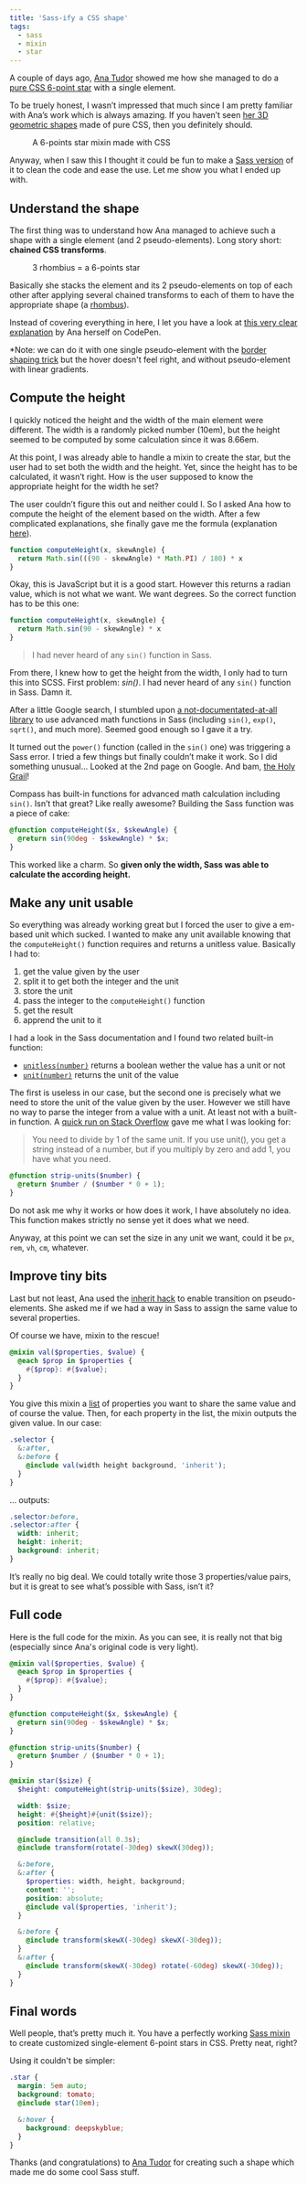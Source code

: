 ```yaml
---
title: 'Sass-ify a CSS shape'
tags:
  - sass
  - mixin
  - star
---
```


A couple of days ago, [Ana Tudor](https://twitter.com/thebabydino) showed me how she managed to do a [pure CSS 6-point star](https://codepen.io/thebabydino/pen/DmklE) with a single element.

To be truely honest, I wasn’t impressed that much since I am pretty familiar with Ana’s work which is always amazing. If you haven’t seen [her 3D geometric shapes](https://stackoverflow.com/users/1397351/ana) made of pure CSS, then you definitely should.

<figure class="figure">
<img alt="" src="/assets/images/sass-mixin-star/css-star.png">
<figcaption>A 6-points star mixin made with CSS</figcaption>
</figure>

Anyway, when I saw this I thought it could be fun to make a [Sass version](https://codepen.io/HugoGiraudel/pen/LkoGE) of it to clean the code and ease the use. Let me show you what I ended up with.

## Understand the shape

The first thing was to understand how Ana managed to achieve such a shape with a single element (and 2 pseudo-elements). Long story short: **chained CSS transforms**.

<figure class="figure">
<img src="/assets/images/sass-mixin-star/rhombius.png" alt="">
<figcaption>3 rhombius = a 6-points star</figcaption>
</figure>

Basically she stacks the element and its 2 pseudo-elements on top of each other after applying several chained transforms to each of them to have the appropriate shape (a [rhombus](https://www.mathopenref.com/rhombus.html)).

Instead of covering everything in here, I let you have a look at [this very clear explanation](https://codepen.io/thebabydino/full/ca5fdb3582a6a27e4d3988d6d90952cb) by Ana herself on CodePen.

\*Note: we can do it with one single pseudo-element with the [border shaping trick](https://davidwalsh.name/css-triangles) but the hover doesn't feel right, and without pseudo-element with linear gradients.

## Compute the height

I quickly noticed the height and the width of the main element were different. The width is a randomly picked number (10em), but the height seemed to be computed by some calculation since it was 8.66em.

At this point, I was already able to handle a mixin to create the star, but the user had to set both the width and the height. Yet, since the height has to be calculated, it wasn’t right. How is the user supposed to know the appropriate height for the width he set?

The user couldn’t figure this out and neither could I. So I asked Ana how to compute the height of the element based on the width. After a few complicated explanations, she finally gave me the formula (explanation [here](https://codepen.io/thebabydino/full/ca5fdb3582a6a27e4d3988d6d90952cb)).

```javascript
function computeHeight(x, skewAngle) {
  return Math.sin(((90 - skewAngle) * Math.PI) / 180) * x
}
```

Okay, this is JavaScript but it is a good start. However this returns a radian value, which is not what we want. We want degrees. So the correct function has to be this one:

```javascript
function computeHeight(x, skewAngle) {
  return Math.sin(90 - skewAngle) * x
}
```

> I had never heard of any `sin()` function in Sass.

From there, I knew how to get the height from the width, I only had to turn this into SCSS. First problem: <em>sin()</em>. I had never heard of any `sin()` function in Sass. Damn it.

After a little Google search, I stumbled upon [a not-documentated-at-all library](https://github.com/adambom/Sass-Math/blob/master/math.scss) to use advanced math functions in Sass (including `sin()`, `exp()`, `sqrt()`, and much more). Seemed good enough so I gave it a try.

It turned out the `power()` function (called in the `sin()` one) was triggering a Sass error. I tried a few things but finally couldn’t make it work. So I did something unusual... Looked at the 2nd page on Google. And bam, [the Holy Grail](https://compass-style.org/reference/compass/helpers/math/)!

Compass has built-in functions for advanced math calculation including `sin()`. Isn’t that great? Like really awesome? Building the Sass function was a piece of cake:

```scss
@function computeHeight($x, $skewAngle) {
  @return sin(90deg - $skewAngle) * $x;
}
```

This worked like a charm. So **given only the width, Sass was able to calculate the according height.**

## Make any unit usable

So everything was already working great but I forced the user to give a em-based unit which sucked. I wanted to make any unit available knowing that the `computeHeight()` function requires and returns a unitless value. Basically I had to:

1. get the value given by the user
1. split it to get both the integer and the unit
1. store the unit
1. pass the integer to the `computeHeight()` function
1. get the result
1. apprend the unit to it

I had a look in the Sass documentation and I found two related built-in function:

- [`unitless(number)`](https://sass-lang.com/docs/yardoc/Sass/Script/Functions.html#unitless-instance_method) returns a boolean wether the value has a unit or not
- [`unit(number)`](https://sass-lang.com/docs/yardoc/Sass/Script/Functions.html#unit-instance_method) returns the unit of the value

The first is useless in our case, but the second one is precisely what we need to store the unit of the value given by the user. However we still have no way to parse the integer from a value with a unit. At least not with a built-in function. A [quick run on Stack Overflow](https://stackoverflow.com/a/12335841) gave me what I was looking for:

> You need to divide by 1 of the same unit. If you use unit(), you get a string instead of a number, but if you multiply by zero and add 1, you have what you need.

```scss
@function strip-units($number) {
  @return $number / ($number * 0 + 1);
}
```

Do not ask me why it works or how does it work, I have absolutely no idea. This function makes strictly no sense yet it does what we need.

Anyway, at this point we can set the size in any unit we want, could it be `px`, `rem`, `vh`, `cm`, whatever.

## Improve tiny bits

Last but not least, Ana used the [inherit hack](https://xiel.dev/webkit-fix-css-transitions-on-pseudo-elements/) to enable transition on pseudo-elements. She asked me if we had a way in Sass to assign the same value to several properties.

Of course we have, mixin to the rescue!

```scss
@mixin val($properties, $value) {
  @each $prop in $properties {
    #{$prop}: #{$value};
  }
}
```

You give this mixin a [list](https://sass-lang.com/docs/yardoc/file.SASS_REFERENCE.html#lists) of properties you want to share the same value and of course the value. Then, for each property in the list, the mixin outputs the given value. In our case:

```scss
.selector {
  &:after,
  &:before {
    @include val(width height background, 'inherit');
  }
}
```

... outputs:

```scss
.selector:before,
.selector:after {
  width: inherit;
  height: inherit;
  background: inherit;
}
```

It’s really no big deal. We could totally write those 3 properties/value pairs, but it is great to see what’s possible with Sass, isn’t it?

## Full code

Here is the full code for the mixin. As you can see, it is really not that big (especially since Ana's original code is very light).

```scss
@mixin val($properties, $value) {
  @each $prop in $properties {
    #{$prop}: #{$value};
  }
}

@function computeHeight($x, $skewAngle) {
  @return sin(90deg - $skewAngle) * $x;
}

@function strip-units($number) {
  @return $number / ($number * 0 + 1);
}

@mixin star($size) {
  $height: computeHeight(strip-units($size), 30deg);

  width: $size;
  height: #{$height}#{unit($size)};
  position: relative;

  @include transition(all 0.3s);
  @include transform(rotate(-30deg) skewX(30deg));

  &:before,
  &:after {
    $properties: width, height, background;
    content: '';
    position: absolute;
    @include val($properties, 'inherit');
  }

  &:before {
    @include transform(skewX(-30deg) skewX(-30deg));
  }
  &:after {
    @include transform(skewX(-30deg) rotate(-60deg) skewX(-30deg));
  }
}
```

## Final words

Well people, that’s pretty much it. You have a perfectly working [Sass mixin](https://codepen.io/HugoGiraudel/pen/Lcexi) to create customized single-element 6-point stars in CSS. Pretty neat, right?

Using it couldn't be simpler:

```scss
.star {
  margin: 5em auto;
  background: tomato;
  @include star(10em);

  &:hover {
    background: deepskyblue;
  }
}
```

Thanks (and congratulations) to [Ana Tudor](https://twitter.com/thebabydino) for creating such a shape which made me do some cool Sass stuff.
